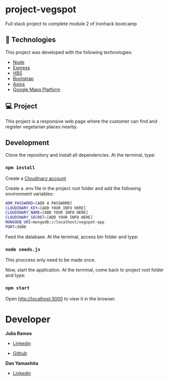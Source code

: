 # project-vegspot
Full stack project to complete module 2 of Ironhack bootcamp

## :rocket: Technologies

This project was developed with the following technologies:

- [Node](https://https://nodejs.org/en/)
- [Express](https://expressjs.com/)
- [HBS](https://github.com/pillarjs/hbs#readme/)
- [Bootstrap](https://getbootstrap.com/)
- [Axios](https://github.com/axios/axios)
- [Google Maps Platform](https://cloud.google.com/maps-platform/maps/?hl=pt&utm_source=google&utm_medium=cpc&utm_campaign=FY18-Q2-global-demandgen-paidsearchonnetworkhouseads-cs-maps_contactsal_saf&utm_content=text-ad-none-none-DEV_c-CRE_320067022517-ADGP_Hybrid+%7C+AW+SEM+%7C+BKWS+~+Google+Maps-KWID_43700039700493869-kwd-21146297871-userloc_1001773&utm_term=KW_%2Bgoogle%20%2Bmaps-ST_%2Bgoogle+%2Bmaps&gclid=CjwKCAiAsIDxBRAsEiwAV76N83zYd_18grxRWzz57eVByPRicEHGSLe5vLpiWyXVlggw3TFgrvOUXBoC-CMQAvD_BwE)

## 💻 Project
This project is a responsive web page where the customer can find and register vegetarian places nearby.

## Development
Clone the repository and install all dependencies. At the terminal, type:
### `npm install`

Create a [Cloudinary account](https://cloudinary.com/)

Create a .env file in the project root folder and add the following environment variables:
```bash
ADM_PASSWORD=[ADD A PASSWORD]
CLOUDINARY_KEY=[ADD YOUR INFO HERE]
CLOUDINARY_NAME=[ADD YOUR INFO HERE]
CLOUDINARY_SECRET=[ADD YOUR INFO HERE]
MONGODB_URI=mongodb://localhost/vegspot-app
PORT=3000
```

Feed the database. At the terminal, access bin folder and type:
### `node seeds.js`
This proccess only need to be made once.

Now, start the application. At the terminal, come back to project root folder and type:
### `npm start`
Open [http://localhost:3000](http://localhost:3000) to view it in the browser.


# Developer

<strong>Julia Ramos</strong>

- [Linkedin](https://www.linkedin.com/in/julia-ramos-guedes/)

- [Github](https://github.com/juliaramosguedes)

<strong>Dan Yamashita</strong>

- [Linkedin](https://www.linkedin.com/in/danyamashita/)
